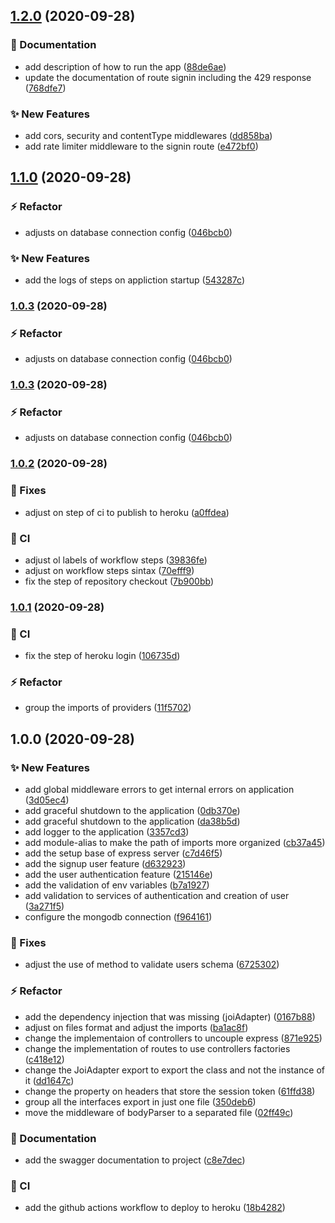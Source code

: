 ## [1.2.0](https://github.com/brunohafonso95/desafio-tecnico/compare/v1.1.0...v1.2.0) (2020-09-28)


### :memo: Documentation

* add description of how to run the app ([88de6ae](https://github.com/brunohafonso95/desafio-tecnico/commit/88de6ae18c4a4c7d1a881e57e73a6c424a9b4d8b))
* update the documentation of route signin including the 429 response ([768dfe7](https://github.com/brunohafonso95/desafio-tecnico/commit/768dfe742b1fa52eeffef643e4bdf896ec81d0a5))


### :sparkles: New Features

* add cors, security and contentType middlewares ([dd858ba](https://github.com/brunohafonso95/desafio-tecnico/commit/dd858ba0d09461c33226ef7184072955cbc12b85))
* add rate limiter middleware to the signin route ([e472bf0](https://github.com/brunohafonso95/desafio-tecnico/commit/e472bf0cc4dc2f796e0f228fbab90edf099b71d3))

## [1.1.0](https://github.com/brunohafonso95/desafio-tecnico/compare/v1.0.2...v1.1.0) (2020-09-28)


### :zap: Refactor

* adjusts on database connection config ([046bcb0](https://github.com/brunohafonso95/desafio-tecnico/commit/046bcb0df22ed34dd8d1d71dc6090b3000d7ea23))


### :sparkles: New Features

* add the logs of steps on appliction startup ([543287c](https://github.com/brunohafonso95/desafio-tecnico/commit/543287cdbeee0c28160835b6ba37b56e4038841b))

### [1.0.3](https://github.com/brunohafonso95/desafio-tecnico/compare/v1.0.2...v1.0.3) (2020-09-28)


### :zap: Refactor

* adjusts on database connection config ([046bcb0](https://github.com/brunohafonso95/desafio-tecnico/commit/046bcb0df22ed34dd8d1d71dc6090b3000d7ea23))

### [1.0.3](https://github.com/brunohafonso95/desafio-tecnico/compare/v1.0.2...v1.0.3) (2020-09-28)


### :zap: Refactor

* adjusts on database connection config ([046bcb0](https://github.com/brunohafonso95/desafio-tecnico/commit/046bcb0df22ed34dd8d1d71dc6090b3000d7ea23))

### [1.0.2](https://github.com/brunohafonso95/desafio-tecnico/compare/v1.0.1...v1.0.2) (2020-09-28)


### :bug: Fixes

* adjust on step of ci to publish to heroku ([a0ffdea](https://github.com/brunohafonso95/desafio-tecnico/commit/a0ffdeae9e61de020c6c528b8a69f34199c2b508))


### :repeat: CI

* adjust ol labels of workflow steps ([39836fe](https://github.com/brunohafonso95/desafio-tecnico/commit/39836fe79c88ea59f45c4c7caec2787496ff4cd2))
* adjust on workflow steps sintax ([70efff9](https://github.com/brunohafonso95/desafio-tecnico/commit/70efff997e8b73cb8d7608e5fd3c05b65f68a6e0))
* fix the step of repository checkout ([7b900bb](https://github.com/brunohafonso95/desafio-tecnico/commit/7b900bb52c62664c9c5227e5073b540eff35a3e2))

### [1.0.1](https://github.com/brunohafonso95/desafio-tecnico/compare/v1.0.0...v1.0.1) (2020-09-28)


### :repeat: CI

* fix the step of heroku login ([106735d](https://github.com/brunohafonso95/desafio-tecnico/commit/106735d6a6d27dc7300cfc982e2a622f7c3a86bc))


### :zap: Refactor

* group the imports of providers ([11f5702](https://github.com/brunohafonso95/desafio-tecnico/commit/11f5702e6eb809b97865ca8ec60c1e1dd2997d1f))

## 1.0.0 (2020-09-28)


### :sparkles: New Features

* add global middleware errors to get internal errors on application ([3d05ec4](https://github.com/brunohafonso95/desafio-tecnico/commit/3d05ec4e32c74b0d4e889f7ce8094c3f6f501de0))
* add graceful shutdown to the application ([0db370e](https://github.com/brunohafonso95/desafio-tecnico/commit/0db370efa5bca2ad2a2272ebe542d16efbf0788f))
* add graceful shutdown to the application ([da38b5d](https://github.com/brunohafonso95/desafio-tecnico/commit/da38b5dede4b249c6d66acfcdc3fcaf2758a1a43))
* add logger to the application ([3357cd3](https://github.com/brunohafonso95/desafio-tecnico/commit/3357cd3659c4ed16ad99a7509de897cf077daee6))
* add module-alias to make the path of imports more organized ([cb37a45](https://github.com/brunohafonso95/desafio-tecnico/commit/cb37a45959f4b1b077ea943264fd5ca8e3562c8c))
* add the setup base of express server ([c7d46f5](https://github.com/brunohafonso95/desafio-tecnico/commit/c7d46f592ebee115ae65348e453b66bf645dbd9b))
* add the signup user feature ([d632923](https://github.com/brunohafonso95/desafio-tecnico/commit/d63292391fb87a5758399579b500ef66aa40d218))
* add the user authentication feature ([215146e](https://github.com/brunohafonso95/desafio-tecnico/commit/215146ec27e57d1b12732379b4e494bdf5cc3a4f))
* add the validation of env variables ([b7a1927](https://github.com/brunohafonso95/desafio-tecnico/commit/b7a1927577dcf83957e4759c55d1e574db776a99))
* add validation to services of authentication and creation of user ([3a271f5](https://github.com/brunohafonso95/desafio-tecnico/commit/3a271f5afdb861cbadc028230e97b2e4587220f5))
* configure the mongodb connection ([f964161](https://github.com/brunohafonso95/desafio-tecnico/commit/f9641615466b05100bf5173d34dae60e390628da))


### :bug: Fixes

* adjust the use of method to validate users schema ([6725302](https://github.com/brunohafonso95/desafio-tecnico/commit/6725302dac4ef7e2063508795117fa0986a1ff56))


### :zap: Refactor

* add the dependency injection that was missing (joiAdapter) ([0167b88](https://github.com/brunohafonso95/desafio-tecnico/commit/0167b88eb88d7624e036c100d9e083af53fb060d))
* adjust on files format and adjust the imports ([ba1ac8f](https://github.com/brunohafonso95/desafio-tecnico/commit/ba1ac8fb623edbff4ce496ac0a284e0d76761764))
* change the implementaion of controllers to uncouple express ([871e925](https://github.com/brunohafonso95/desafio-tecnico/commit/871e92595d69690ce98e2a54b7cad7ee0df3a8c0))
* change the implementation of routes to use controllers factories ([c418e12](https://github.com/brunohafonso95/desafio-tecnico/commit/c418e12f7213bd0d2335d62b6ea9e61f9c1fc345))
* change the JoiAdapter export to export the class and not the instance of it ([dd1647c](https://github.com/brunohafonso95/desafio-tecnico/commit/dd1647c6bc10e35dee038b7cea6f0269457e4169))
* change the property on headers that store the session token ([61ffd38](https://github.com/brunohafonso95/desafio-tecnico/commit/61ffd3874389d6fc6a37ba187a4ebc519dd2a262))
* group all the interfaces export in just one file ([350deb6](https://github.com/brunohafonso95/desafio-tecnico/commit/350deb676656ca3a585947597ea2ab39f6a0c42b))
* move the middleware of bodyParser to a separated file ([02ff49c](https://github.com/brunohafonso95/desafio-tecnico/commit/02ff49cc667f45595d183030e4d98be538f323c6))


### :memo: Documentation

* add the swagger documentation to project ([c8e7dec](https://github.com/brunohafonso95/desafio-tecnico/commit/c8e7dec35a102fbbcdce839b2ee3bb45cc3886eb))


### :repeat: CI

* add the github actions workflow to deploy to heroku ([18b4282](https://github.com/brunohafonso95/desafio-tecnico/commit/18b4282a3bf745c93eeaf49a6dbfb8acacbf0c99))
